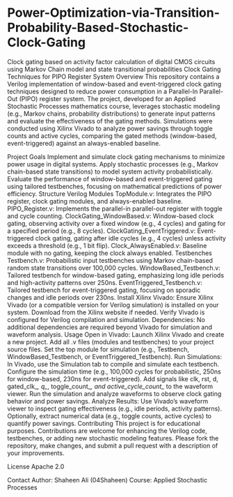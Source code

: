 # Power-Optimization-via-Transition-Probability-Based-Stochastic-Clock-Gating
Clock gating based on activity factor calculation of digital CMOS circuits using Markov Chain model and state transitional probabilities
Clock Gating Techniques for PIPO Register System
Overview
This repository contains a Verilog implementation of window-based and event-triggered clock gating techniques designed to reduce power consumption in a Parallel-In Parallel-Out (PIPO) register system. The project, developed for an Applied Stochastic Processes mathematics course, leverages stochastic modeling (e.g., Markov chains, probability distributions) to generate input patterns and evaluate the effectiveness of the gating methods. Simulations were conducted using Xilinx Vivado to analyze power savings through toggle counts and active cycles, comparing the gated methods (window-based, event-triggered) against an always-enabled baseline.

Project Goals
Implement and simulate clock gating mechanisms to minimize power usage in digital systems.
Apply stochastic processes (e.g., Markov chain-based state transitions) to model system activity probabilistically.
Evaluate the performance of window-based and event-triggered gating using tailored testbenches, focusing on mathematical predictions of power efficiency.
Structure
Verilog Modules
TopModule.v: Integrates the PIPO register, clock gating modules, and always-enabled baseline.
PIPO_Register.v: Implements the parallel-in parallel-out register with toggle and cycle counting.
ClockGating_WindowBased.v: Window-based clock gating, observing activity over a fixed window (e.g., 4 cycles) and gating for a specified period (e.g., 8 cycles).
ClockGating_EventTriggered.v: Event-triggered clock gating, gating after idle cycles (e.g., 4 cycles) unless activity exceeds a threshold (e.g., 1 bit flip).
Clock_AlwaysEnabled.v: Baseline module with no gating, keeping the clock always enabled.
Testbenches
Testbench.v: Probabilistic input testbenches using Markov chain-based random state transitions over 100,000 cycles.
WindowBased_Testbench.v: Tailored testbench for window-based gating, emphasizing long idle periods and high-activity patterns over 250ns.
EventTriggered_Testbench.v: Tailored testbench for event-triggered gating, focusing on sporadic changes and idle periods over 230ns.
Install Xilinx Vivado:
Ensure Xilinx Vivado (or a compatible version for Verilog simulation) is installed on your system. Download from the Xilinx website if needed.
Verify Vivado is configured for Verilog compilation and simulation.
Dependencies:
No additional dependencies are required beyond Vivado for simulation and waveform analysis.
Usage
Open in Vivado:
Launch Xilinx Vivado and create a new project.
Add all .v files (modules and testbenches) to your project source files.
Set the top module for simulation (e.g., Testbench, WindowBased_Testbench, or EventTriggered_Testbench).
Run Simulations:
In Vivado, use the Simulation tab to compile and simulate each testbench.
Configure the simulation time (e.g., 100,000 cycles for probabilistic, 250ns for window-based, 230ns for event-triggered).
Add signals like clk, rst, d, gated_clk_*, q_*, toggle_count_*, and active_cycle_count_* to the waveform viewer.
Run the simulation and analyze waveforms to observe clock gating behavior and power savings.
Analyze Results:
Use Vivado’s waveform viewer to inspect gating effectiveness (e.g., idle periods, activity patterns).
Optionally, extract numerical data (e.g., toggle counts, active cycles) to quantify power savings.
Contributing
This project is for educational purposes. Contributions are welcome for enhancing the Verilog code, testbenches, or adding new stochastic modeling features. Please fork the repository, make changes, and submit a pull request with a description of your improvements.

License
Apache 2.0

Contact
Author: Shaheen Ali (04Shaheen)
Course: Applied Stochastic Processes
